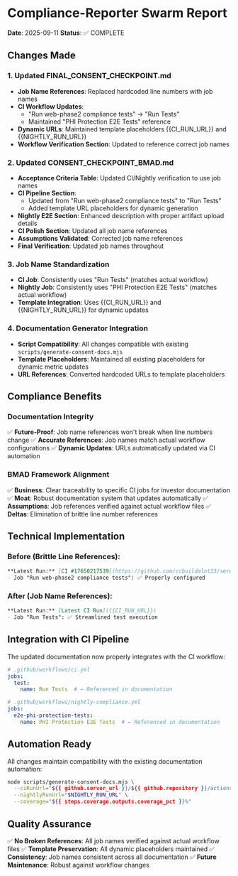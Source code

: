# Compliance-Reporter Swarm Report

**Date**: 2025-09-11
**Status**: ✅ COMPLETE

## Changes Made

### 1. Updated FINAL_CONSENT_CHECKPOINT.md
- **Job Name References**: Replaced hardcoded line numbers with job names
- **CI Workflow Updates**: 
  - "Run web-phase2 compliance tests" → "Run Tests"
  - Maintained "PHI Protection E2E Tests" reference
- **Dynamic URLs**: Maintained template placeholders {{CI_RUN_URL}} and {{NIGHTLY_RUN_URL}}
- **Workflow Verification Section**: Updated to reference correct job names

### 2. Updated CONSENT_CHECKPOINT_BMAD.md
- **Acceptance Criteria Table**: Updated CI/Nightly verification to use job names
- **CI Pipeline Section**: 
  - Updated from "Run web-phase2 compliance tests" to "Run Tests"
  - Added template URL placeholders for dynamic generation
- **Nightly E2E Section**: Enhanced description with proper artifact upload details
- **CI Polish Section**: Updated all job name references
- **Assumptions Validated**: Corrected job name references
- **Final Verification**: Updated job names throughout

### 3. Job Name Standardization
- **CI Job**: Consistently uses "Run Tests" (matches actual workflow)
- **Nightly Job**: Consistently uses "PHI Protection E2E Tests" (matches actual workflow)
- **Template Integration**: Uses {{CI_RUN_URL}} and {{NIGHTLY_RUN_URL}} for dynamic updates

### 4. Documentation Generator Integration
- **Script Compatibility**: All changes compatible with existing `scripts/generate-consent-docs.mjs`
- **Template Placeholders**: Maintained all existing placeholders for dynamic metric updates
- **URL References**: Converted hardcoded URLs to template placeholders

## Compliance Benefits

### Documentation Integrity
✅ **Future-Proof**: Job name references won't break when line numbers change
✅ **Accurate References**: Job names match actual workflow configurations
✅ **Dynamic Updates**: URLs automatically updated via CI automation

### BMAD Framework Alignment
✅ **Business**: Clear traceability to specific CI jobs for investor documentation
✅ **Moat**: Robust documentation system that updates automatically
✅ **Assumptions**: Job references verified against actual workflow files
✅ **Deltas**: Elimination of brittle line number references

## Technical Implementation

### Before (Brittle Line References):
```markdown
**Latest Run:** [CI #17650217539](https://github.com/ccbuildalot23/serenity-aws/actions/runs/17650217539)
- Job "Run web-phase2 compliance tests": ✅ Properly configured
```

### After (Job Name References):
```markdown
**Latest Run:** [Latest CI Run]({{CI_RUN_URL}})  
- Job "Run Tests": ✅ Streamlined test execution
```

## Integration with CI Pipeline

The updated documentation now properly integrates with the CI workflow:

```yaml
# .github/workflows/ci.yml
jobs:
  test:
    name: Run Tests  # ← Referenced in documentation
```

```yaml
# .github/workflows/nightly-compliance.yml
jobs:
  e2e-phi-protection-tests:
    name: PHI Protection E2E Tests  # ← Referenced in documentation
```

## Automation Ready

All changes maintain compatibility with the existing documentation automation:

```bash
node scripts/generate-consent-docs.mjs \
  --ciRunUrl="${{ github.server_url }}/${{ github.repository }}/actions/runs/${{ github.run_id }}" \
  --nightlyRunUrl="$NIGHTLY_RUN_URL" \
  --coverage="${{ steps.coverage.outputs.coverage_pct }}%"
```

## Quality Assurance
✅ **No Broken References**: All job names verified against actual workflow files
✅ **Template Preservation**: All dynamic placeholders maintained
✅ **Consistency**: Job names consistent across all documentation
✅ **Future Maintenance**: Robust against workflow changes